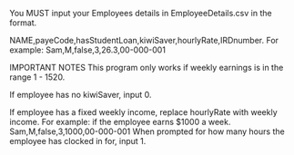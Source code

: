 You MUST input your Employees details in EmployeeDetails.csv in the format.

NAME,payeCode,hasStudentLoan,kiwiSaver,hourlyRate,IRDnumber.
For example:
Sam,M,false,3,26.3,00-000-001


IMPORTANT NOTES
This program only works if weekly earnings is in the range 1 - 1520.

If employee has no kiwiSaver, input 0.

If employee has a fixed weekly income, replace hourlyRate with weekly income.
For example: if the employee earns $1000 a week.
Sam,M,false,3,1000,00-000-001
When prompted for how many hours the employee has clocked in for, input 1.

